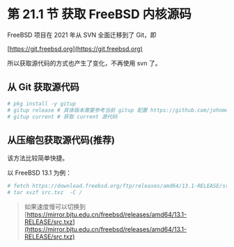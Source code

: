 # 第 21.1 节 获取 FreeBSD 内核源码

FreeBSD 项目在 2021 年从 SVN 全面迁移到了 Git，即

[https://git.freebsd.org](https://git.freebsd.org)

所以获取源代码的方式也产生了变化，不再使用 svn 了。

## 从 Git 获取源代码

```sh
# pkg install -y gitup
# gitup release # 具体版本需要参考当前 gitup 配置 https://github.com/johnmehr/gitup/blob/main/gitup.conf
# gitup current # 获取 current 源代码
```

## 从压缩包获取源代码(推荐)

该方法比较简单快捷。

以 FreeBSD 13.1 为例：

```sh
# fetch https://download.freebsd.org/ftp/releases/amd64/13.1-RELEASE/src.txz
# tar xvzf src.txz  -C /
```

> 如果速度慢可以切换到 [https://mirror.bjtu.edu.cn/freebsd/releases/amd64/13.1-RELEASE/src.txz](https://mirror.bjtu.edu.cn/freebsd/releases/amd64/13.1-RELEASE/src.txz)

